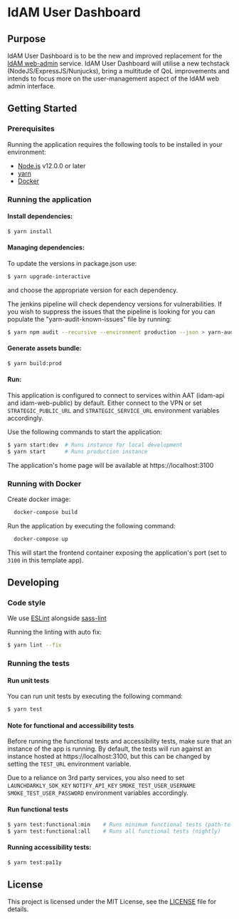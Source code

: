# IdAM User Dashboard

## Purpose

IdAM User Dashboard is to be the new and improved replacement for the [IdAM web-admin](https://github.com/hmcts/idam-web-admin) service. IdAM User Dashboard will utilise a new techstack (NodeJS/ExpressJS/Nunjucks), bring a multitude of QoL improvements and intends to focus more on the user-management aspect of the IdAM web admin interface.

## Getting Started

### Prerequisites

Running the application requires the following tools to be installed in your environment:

  * [Node.js](https://nodejs.org/) v12.0.0 or later
  * [yarn](https://yarnpkg.com/)
  * [Docker](https://www.docker.com)

### Running the application

#### Install dependencies:

```bash
$ yarn install
```

#### Managing dependencies:

To update the versions in package.json use:

```bash
$ yarn upgrade-interactive
```

and choose the appropriate version for each dependency.

The jenkins pipeline will check dependency versions for vulnerabilities. If you wish to suppress the issues that the pipeline is looking for you can populate the "yarn-audit-known-issues" file by running:

```bash
$ yarn npm audit --recursive --environment production --json > yarn-audit-known-issues
```

#### Generate assets bundle:

```bash
$ yarn build:prod
```

#### Run:

This application is configured to connect to services within AAT (idam-api and idam-web-public) by default.
Either connect to the VPN or set `STRATEGIC_PUBLIC_URL` and `STRATEGIC_SERVICE_URL` environment variables accordingly.

Use the following commands to start the application:
```bash
$ yarn start:dev  # Runs instance for local development
$ yarn start      # Runs production instance
```

The application's home page will be available at https://localhost:3100

### Running with Docker

Create docker image:

```bash
  docker-compose build
```

Run the application by executing the following command:

```bash
  docker-compose up
```

This will start the frontend container exposing the application's port
(set to `3100` in this template app).

## Developing

### Code style

We use [ESLint](https://github.com/typescript-eslint/typescript-eslint)
alongside [sass-lint](https://github.com/sasstools/sass-lint)

Running the linting with auto fix:
```bash
$ yarn lint --fix
```

### Running the tests

#### Run unit tests
You can run unit tests by executing the following command:

```bash
$ yarn test
```

#### Note for functional and accessibility tests

Before running the functional tests and accessibility tests, make sure that an instance of the app is running.
By default, the tests will run against an instance hosted at https://localhost:3100,
but this can be changed by setting the `TEST_URL` environment variable.

Due to a reliance on 3rd party services, you also need to set
`LAUNCHDARKLY_SDK_KEY`
`NOTIFY_API_KEY`
`SMOKE_TEST_USER_USERNAME`
`SMOKE_TEST_USER_PASSWORD`
environment variables accordingly.

#### Run functional tests
```bash
$ yarn test:functional:min    # Runs minimum functional tests (path-to-live)
$ yarn test:functional:all    # Runs all functional tests (nightly)
```

#### Running accessibility tests:

```bash
$ yarn test:pa11y
```

## License

This project is licensed under the MIT License, see the [LICENSE](LICENSE) file for details.
